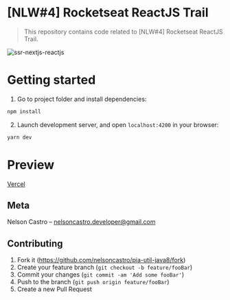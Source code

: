 # [NLW#4] Rocketseat ReactJS Trail
> This repository contains code related to [NLW#4] Rocketseat ReactJS Trail.

![ssr-nextjs-reactjs](https://user-images.githubusercontent.com/4312368/109357769-898fde00-7861-11eb-8c80-6bfc91f34652.png)

# Getting started

1. Go to project folder and install dependencies:
 ```bash
 npm install
 ```
 
2. Launch development server, and open `localhost:4200` in your browser:
 ```bash
 yarn dev
 ```

# Preview
[Vercel](https://moveit-next-dd0phjdxp-nelsoncastro.vercel.app/)


## Meta

Nelson Castro – nelsoncastro.developer@gmail.com

## Contributing

1. Fork it (<https://github.com/nelsoncastro/pia-util-java8/fork>)
2. Create your feature branch (`git checkout -b feature/fooBar`)
3. Commit your changes (`git commit -am 'Add some fooBar'`)
4. Push to the branch (`git push origin feature/fooBar`)
5. Create a new Pull Request
